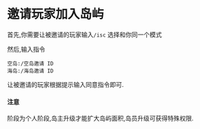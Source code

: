 # 邀请玩家加入岛屿

首先,你需要让被邀请的玩家输入`/isc` 选择和你同一个模式

然后,输入指令

```text
空岛:/空岛邀请 ID
海岛:/海岛邀请 ID
```

让被邀请的玩家根据提示输入同意指令即可.

#### 注意

阶段为个人阶段,岛主升级才能扩大岛屿面积,岛员升级可获得特殊权限.


